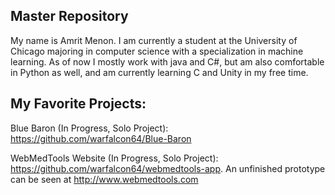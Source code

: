 ## Master Repository

My name is Amrit Menon. I am currently a student at the University of Chicago majoring in computer science with a specialization in machine learning. As of now I mostly work with java and C#, but am also comfortable in Python as well, and am currently learning C and Unity in my free time.

## My Favorite Projects:

Blue Baron (In Progress, Solo Project): https://github.com/warfalcon64/Blue-Baron

WebMedTools Website (In Progress, Solo Project): https://github.com/warfalcon64/webmedtools-app. An unfinished prototype can be seen at http://www.webmedtools.com
